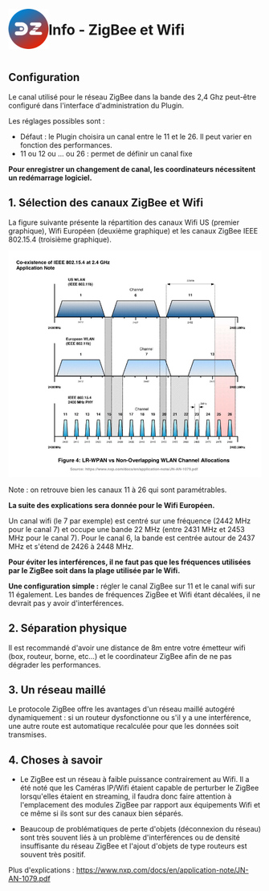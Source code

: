 <a href="Home.md"><img align="left" width="80" height="80" src="../Images/logo_Z4D.png" alt="Logo"></a>

# Info - ZigBee et Wifi

</br>

## Configuration

Le canal utilisé pour le réseau ZigBee dans la bande des 2,4 Ghz peut-être configuré dans l'interface d'administration du Plugin.

Les réglages possibles sont :

- Défaut : le Plugin choisira un canal entre le 11 et le 26. Il peut varier en fonction des performances.
- 11 ou 12 ou ... ou 26 : permet de définir un canal fixe

**Pour enregistrer un changement de canal, les coordinateurs nécessitent un redémarrage logiciel.**


## 1. Sélection des canaux ZigBee et Wifi

La figure suivante présente la répartition des canaux Wifi US (premier graphique), Wifi Européen (deuxième graphique) et les canaux ZigBee IEEE 802.15.4 (troisième graphique).

![Channel overlap](../Images/Channel-Allocations.png)

Note : on retrouve bien les canaux 11 à 26 qui sont paramétrables.

**La suite des explications sera donnée pour le Wifi Européen.**

Un canal wifi (le 7 par exemple) est centré sur une fréquence (2442 MHz pour le canal 7) et occupe une bande 22 MHz (entre 2431 MHz et 2453 MHz pour le canal 7).
Pour le canal 6, la bande est centrée autour de 2437 MHz et s'étend de 2426 à 2448 MHz.

**Pour éviter les interférences, il ne faut pas que les fréquences utilisées par le ZigBee soit dans la plage utilisée par le Wifi.**

__Une configuration simple :__ régler le canal ZigBee sur 11 et le canal wifi sur 11 également. Les bandes de fréquences ZigBee et Wifi étant décalées, il ne devrait pas y avoir d'interférences.

## 2. Séparation physique
Il est recommandé d'avoir une distance de 8m entre votre émetteur wifi (box, routeur, borne, etc...) et le coordinateur ZigBee afin de ne pas dégrader les performances.

## 3. Un réseau maillé

Le protocole ZigBee offre les avantages d'un réseau maillé autogéré dynamiquement : si un routeur dysfonctionne ou s'il y a une interférence, une autre route est automatique recalculée pour que les données soit transmises.

## 4. Choses à savoir

* Le ZigBee est un réseau à faible puissance contrairement au Wifi.
Il a été noté que les Caméras IP/Wifi étaient capable de perturber le ZigBee lorsqu'elles étaient en streaming, il faudra donc faire attention à l'emplacement des modules ZigBee par rapport aux équipements Wifi et ce même si ils sont sur des canaux bien séparés.

* Beaucoup de problématiques de perte d'objets (déconnexion du réseau) sont très souvent liés à un problème d'interférences ou de densité insuffisante du réseau ZigBee et l'ajout d'objets de type routeurs est souvent très positif.

Plus d'explications : https://www.nxp.com/docs/en/application-note/JN-AN-1079.pdf
